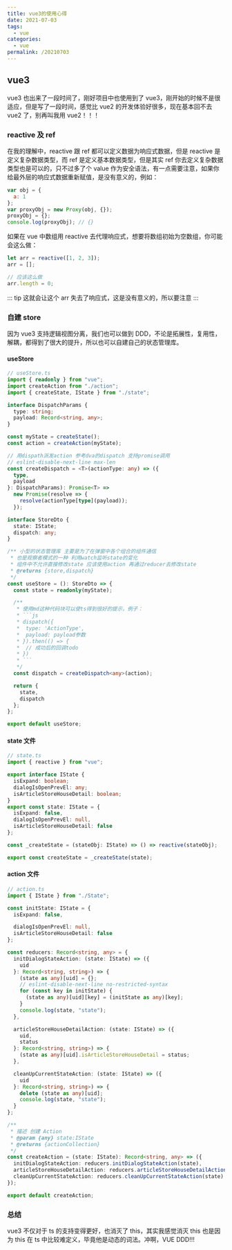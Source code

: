 ```yaml
---
title: vue3的使用心得
date: 2021-07-03
tags:
  - vue
categories:
  - vue
permalink: /20210703
---
```


## vue3

vue3 也出来了一段时间了，刚好项目中也使用到了 vue3，刚开始的时候不是很适应，但是写了一段时间，感觉比 vue2 的开发体验好很多，现在基本回不去 vue2 了，别再叫我用 vue2！！！

### reactive 及 ref

在我的理解中，reactive 跟 ref 都可以定义数据为响应式数据，但是 reactive 是定义复杂数据类型，而 ref 是定义基本数据类型，但是其实 ref 你去定义复杂数据类型也是可以的，只不过多了个 value 作为安全语法，有一点需要注意，如果你给最外层的响应式数据重新赋值，是没有意义的，例如：

```js
var obj = {
  a: 1
};
var proxyObj = new Proxy(obj, {});
proxyObj = {};
console.log(proxyObj); // {}
```

如果在 vue 中数组用 reactive 去代理响应式，想要将数组初始为空数组，你可能会这么做：

```js
let arr = reactive([1, 2, 3]);
arr = [];

// 应该这么做
arr.length = 0;
```

::: tip
这就会让这个 arr 失去了响应式，这是没有意义的，所以要注意
:::

### 自建 store

因为 vue3 支持逻辑视图分离，我们也可以做到 DDD，不论是拓展性，复用性，解耦，都得到了很大的提升，所以也可以自建自己的状态管理库。
</br>

#### useStore

````ts
// useStore.ts
import { readonly } from "vue";
import createAction from "./action";
import { createState, IState } from "./state";

interface DispatchParams {
  type: string;
  payload: Record<string, any>;
}

const myState = createState();
const action = createAction(myState);

// 用dispath派发action 参考dva的dispatch 支持promise调用
// eslint-disable-next-line max-len
const createDispatch = <T>(actionType: any) => ({
  type,
  payload
}: DispatchParams): Promise<T> =>
  new Promise(resolve => {
    resolve(actionType[type](payload));
  });

interface StoreDto {
  state: IState;
  dispatch: any;
}

/** 小型的状态管理库 主要是为了在弹窗中各个组合的组件通信
 * 也是观察者模式的一种 利用watch监听state的变化
 * 组件中不允许直接修改state 应该使用action 再通过reducer去修改state
 * @returns {store,dispatch}
 */
const useStore = (): StoreDto => {
  const state = readonly(myState);

  /**
   * 使用md这种代码块可以使ts得到很好的提示，例子：
   * ```js
   * dispatch({
   *  type: 'ActionType',
   *  payload: payload参数
   * }).then(() => {
   *  // 成功后的回调todo
   * })
   * ```
   */
  const dispatch = createDispatch<any>(action);

  return {
    state,
    dispatch
  };
};

export default useStore;
````

#### state 文件

```ts
// state.ts
import { reactive } from "vue";

export interface IState {
  isExpand: boolean;
  dialogIsOpenPrevEl: any;
  isArticleStoreHouseDetail: boolean;
}
export const state: IState = {
  isExpand: false,
  dialogIsOpenPrevEl: null,
  isArticleStoreHouseDetail: false
};

const _createState = (stateObj: IState) => () => reactive(stateObj);

export const createState = _createState(state);
```

#### action 文件

```ts
// action.ts
import { IState } from "./State";

const initState: IState = {
  isExpand: false,

  dialogIsOpenPrevEl: null,
  isArticleStoreHouseDetail: false
};

const reducers: Record<string, any> = {
  initDialogStateAction: (state: IState) => ({
    uid
  }: Record<string, string>) => {
    (state as any)[uid] = {};
    // eslint-disable-next-line no-restricted-syntax
    for (const key in initState) {
      (state as any)[uid][key] = (initState as any)[key];
    }
    console.log(state, "state");
  },

  articleStoreHouseDetailAction: (state: IState) => ({
    uid,
    status
  }: Record<string, string>) => {
    (state as any)[uid].isArticleStoreHouseDetail = status;
  },

  cleanUpCurrentStateAction: (state: IState) => ({
    uid
  }: Record<string, string>) => {
    delete (state as any)[uid];
    console.log(state, "state");
  }
};

/**
 * 描述 创建 Action
 * @param {any} state:IState
 * @returns {actionCollection}
 */
const createAction = (state: IState): Record<string, any> => ({
  initDialogStateAction: reducers.initDialogStateAction(state),
  articleStoreHouseDetailAction: reducers.articleStoreHouseDetailAction(state),
  cleanUpCurrentStateAction: reducers.cleanUpCurrentStateAction(state)
});

export default createAction;
```

### 总结

vue3 不仅对于 ts 的支持变得更好，也消灭了 this，其实我感觉消灭 this 也是因为 this 在 ts 中比较难定义，毕竟他是动态的词法。冲啊，VUE DDD!!!
